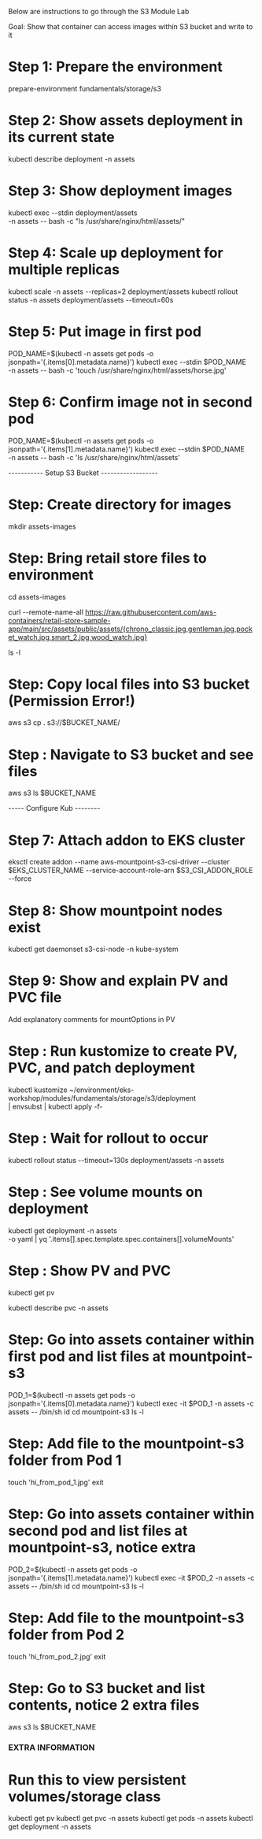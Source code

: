 Below are instructions to go through the S3 Module Lab

Goal: Show that container can access images within S3 bucket and write to it

# Step 1: Prepare the environment

prepare-environment fundamentals/storage/s3

# Step 2: Show assets deployment in its current state

kubectl describe deployment -n assets

# Step 3: Show deployment images

kubectl exec --stdin deployment/assets \
 -n assets -- bash -c "ls /usr/share/nginx/html/assets/"

# Step 4: Scale up deployment for multiple replicas

kubectl scale -n assets --replicas=2 deployment/assets
kubectl rollout status -n assets deployment/assets --timeout=60s

# Step 5: Put image in first pod

POD_NAME=$(kubectl -n assets get pods -o jsonpath='{.items[0].metadata.name}')
kubectl exec --stdin $POD_NAME \
 -n assets -- bash -c 'touch /usr/share/nginx/html/assets/horse.jpg'

# Step 6: Confirm image not in second pod

POD_NAME=$(kubectl -n assets get pods -o jsonpath='{.items[1].metadata.name}')
kubectl exec --stdin $POD_NAME \
 -n assets -- bash -c 'ls /usr/share/nginx/html/assets'

----------- Setup S3 Bucket ------------------

# Step: Create directory for images

mkdir assets-images

# Step: Bring retail store files to environment

cd assets-images

curl --remote-name-all https://raw.githubusercontent.com/aws-containers/retail-store-sample-app/main/src/assets/public/assets/{chrono_classic.jpg,gentleman.jpg,pocket_watch.jpg,smart_2.jpg,wood_watch.jpg}

ls -l

# Step: Copy local files into S3 bucket (Permission Error!)

aws s3 cp . s3://$BUCKET_NAME/

# Step : Navigate to S3 bucket and see files

aws s3 ls $BUCKET_NAME


----- Configure Kub --------

# Step 7: Attach addon to EKS cluster

eksctl create addon --name aws-mountpoint-s3-csi-driver --cluster $EKS_CLUSTER_NAME --service-account-role-arn $S3_CSI_ADDON_ROLE --force

# Step 8: Show mountpoint nodes exist

kubectl get daemonset s3-csi-node -n kube-system

# Step 9: Show and explain  PV and PVC file

Add explanatory comments for mountOptions in PV

# Step : Run kustomize to create PV, PVC, and patch deployment

kubectl kustomize ~/environment/eks-workshop/modules/fundamentals/storage/s3/deployment \
  | envsubst | kubectl apply -f-

# Step : Wait for rollout to occur

kubectl rollout status --timeout=130s deployment/assets -n assets

# Step : See volume mounts on deployment

kubectl get deployment -n assets \
  -o yaml | yq '.items[].spec.template.spec.containers[].volumeMounts'

# Step : Show PV and PVC

kubectl get pv

kubectl describe pvc -n assets

# Step: Go into assets container within first pod and list files at mountpoint-s3

POD_1=$(kubectl -n assets get pods -o jsonpath='{.items[0].metadata.name}')
kubectl exec -it $POD_1 -n assets -c assets -- /bin/sh
id
cd mountpoint-s3
ls -l

# Step: Add file to the mountpoint-s3 folder from Pod 1

touch 'hi_from_pod_1.jpg'
exit

# Step: Go into assets container within second pod and list files at mountpoint-s3, notice extra

POD_2=$(kubectl -n assets get pods -o jsonpath='{.items[1].metadata.name}')
kubectl exec -it $POD_2 -n assets -c assets -- /bin/sh
id
cd mountpoint-s3
ls -l

# Step: Add file to the mountpoint-s3 folder from Pod 2

touch 'hi_from_pod_2.jpg'
exit

# Step: Go to S3 bucket and list contents, notice 2 extra files

aws s3 ls $BUCKET_NAME


### EXTRA INFORMATION

# Run this to view persistent volumes/storage class

kubectl get pv
kubectl get pvc -n assets
kubectl get pods -n assets
kubectl get deployment -n assets
